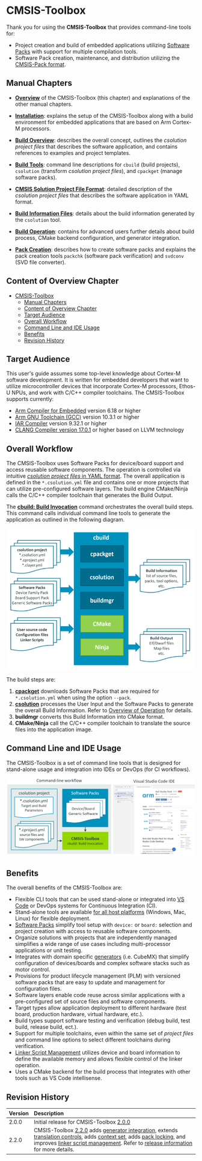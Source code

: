 # CMSIS-Toolbox

Thank you for using the **CMSIS-Toolbox** that provides command-line tools for:

- Project creation and build of embedded applications utilizing [Software Packs](https://www.keil.arm.com/packs/) with support for multiple compilation tools.
- Software Pack creation, maintenance, and distribution utilizing the [CMSIS-Pack format](https://open-cmsis-pack.github.io/Open-CMSIS-Pack-Spec/main/html/index.html).

## Manual Chapters

- [**Overview**](#content-of-overview-chapter) of the CMSIS-Toolbox (this chapter) and explanations of the other manual chapters.

- [**Installation**](installation.md): explains the setup of the CMSIS-Toolbox along with a build environment for embedded applications that are based on Arm Cortex-M processors.

- [**Build Overview**](build-overview.md): describes the overall concept, outlines the *csolution project files* that describes the software application, and contains references to examples and project templates.

- [**Build Tools**](build-tools.md): command line descriptions for `cbuild` (build projects), `csolution` (transform *csolution project files*), and `cpackget` (manage software packs).

- [**CMSIS Solution Project File Format**](YML-Input-Format.md): detailed description of the *csolution project files* that describes the software application in YAML format.

- [**Build Information Files**](YML-CBuild-Format.md): details about the build information generated by the `csolution` tool.

- [**Build Operation**](build-operation.md): contains for advanced users further details about build process, CMake backend configuration, and generator integration.

- [**Pack Creation**](pack-tools.md): describes how to create software packs and explains the pack creation tools `packchk` (software pack verification) and `svdconv` (SVD file converter).

## Content of Overview Chapter

- [CMSIS-Toolbox](#cmsis-toolbox)
  - [Manual Chapters](#manual-chapters)
  - [Content of Overview Chapter](#content-of-overview-chapter)
  - [Target Audience](#target-audience)
  - [Overall Workflow](#overall-workflow)
  - [Command Line and IDE Usage](#command-line-and-ide-usage)
  - [Benefits](#benefits)
  - [Revision History](#revision-history)

## Target Audience

This user's guide assumes some top-level knowledge about Cortex-M software development. It is written for embedded developers that want to utilize microcontroller devices that incorporate Cortex-M processors, Ethos-U NPUs, and work with C/C++ compiler toolchains. The CMSIS-Toolbox supports currently:

- [Arm Compiler for Embedded](https://developer.arm.com/Tools%20and%20Software/Arm%20Compiler%20for%20Embedded) version 6.18 or higher
- [Arm GNU Toolchain (GCC)](https://developer.arm.com/Tools%20and%20Software/GNU%20Toolchain) version 10.3.1 or higher
- [IAR Compiler](https://www.iar.com/products/architectures/arm/) version 9.32.1 or higher
- [CLANG Compiler version 17.0.1](https://github.com/ARM-software/LLVM-embedded-toolchain-for-Arm/releases) or higher based on LLVM technology

## Overall Workflow

The CMSIS-Toolbox uses Software Packs for device/board support and access reusable software components.  The operation is controlled via intuitive [*csolution project files* in YAML format](YML-Input-Format.md). The overall application is defined in the `*.csolution.yml` file and contains one or more projects that can utilize pre-configured software layers. The build engine CMake/Ninja calls the C/C++ compiler toolchain that generates the Build Output.

The [**cbuild: Build Invocation**](build-tools.md#cbuild-invocation) command orchestrates the overall build steps. This command calls individual command line tools to generate the application as outlined in the following diagram.

![cbuild workflow](./images/cbuild-workflow.png "cbuild workflow")

The build steps are:

1. [**cpackget**](build-tools.md#cpackget-invocation) downloads Software Packs that are required for `*.csolution.yml` when using the option `--pack`.
2. [**csolution**](build-tools.md#csolution-invocation) processes the User Input and the Software Packs to generate the overall Build Information. Refer to [Overview of Operation](build-overview.md#overview-of-operation) for details.
3. **buildmgr** converts this Build Information into CMake format.
4. **CMake/Ninja** call the C/C++ compiler toolchain to translate the source files into the application image.

## Command Line and IDE Usage

The CMSIS-Toolbox is a set of command line tools that is designed for stand-alone usage and integration into IDEs or DevOps (for CI workflows).

![Operation of `csolution` tool](./images/tool-overview.png "Operation of `csolution` tool")

## Benefits

The overall benefits of the CMSIS-Toolbox are:

- Flexible CLI tools that can be used stand-alone or integrated into [VS Code](https://marketplace.visualstudio.com/items?itemName=Arm.keil-studio-pack) or DevOps systems for Continuous Integration (CI).
- Stand-alone tools are available [for all host platforms](https://artifacts.keil.arm.com/cmsis-toolbox/) (Windows, Mac, Linux) for flexible deployment.
- [Software Packs](https://www.keil.arm.com/packs/) simplify tool setup with `device:` or `board:` selection and project creation with access to reusable software components.
- Organize solutions with projects that are independently managed simplifies a wide range of use cases including  multi-processor applications or unit testing.
- Integrates with domain specific [generators](build-overview.md#use-a-generator) (i.e. CubeMX) that simplify configuration of devices/boards and complex software stacks such as motor control.
- Provisions for product lifecycle management (PLM) with versioned software packs that are easy to update and management for configuration files.
- Software layers enable code reuse across similar applications with a pre-configured set of source files and software components.
- Target types allow application deployment to different hardware (test board, production hardware, virtual hardware, etc.).
- Build types support software testing and verification (debug build, test build, release build, ect.).
- Support for multiple toolchains, even within the same set of *project files* and command line options to select different toolchains during verification.
- [Linker Script Management](build-overview.md#linker-script-management) utilizes device and board information to define the  available memory and allows flexible control of the linker operation.
- Uses a CMake backend for the build process that integrates with other tools such as VS Code intellisense.

## Revision History

Version            | Description
:------------------|:-------------------------
2.0.0              | Initial release for CMSIS-Toolbox [2.0.0](https://github.com/Open-CMSIS-Pack/cmsis-toolbox/releases/tag/2.0.0)
2.2.0              | CMSIS-Toolbox [2.2.0](https://github.com/Open-CMSIS-Pack/cmsis-toolbox/releases/tag/2.2.0) adds [generator integration](build-operation.md#generator-integration), extends [translation controls](YML-Input-Format.md#translation-control), adds [context set](build-overview.md#working-with-context-set), adds [pack locking](YML-CBuild-Format.md#pack-locking), and improves [linker script management](build-overview.md#linker-script-management). Refer to [release information](https://github.com/Open-CMSIS-Pack/cmsis-toolbox/releases/tag/2.2.0) for more details.
